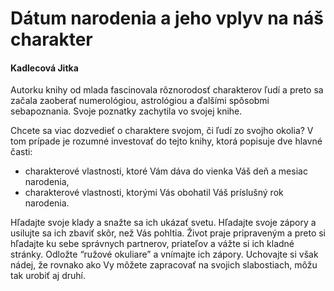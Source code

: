 Dátum narodenia a jeho vplyv na náš charakter
=============================================

#### Kadlecová Jitka

Autorku knihy od mlada fascinovala rôznorodosť charakterov ľudí a preto sa
začala zaoberať numerológiou, astrológiou a ďalšími spôsobmi sebapoznania. Svoje
poznatky zachytila vo svojej knihe.

Chcete sa viac dozvedieť o charaktere svojom, či ľudí zo svojho okolia? V tom
prípade je rozumné investovať do tejto knihy, ktorá popisuje dve hlavné časti:

* charakterové vlastnosti, ktoré Vám dáva do vienka Váš deň a mesiac narodenia,
* charakterové vlastnosti, ktorými Vás obohatil Váš príslušný rok narodenia.

Hľadajte svoje klady a snažte sa ich ukázať svetu. Hľadajte svoje zápory a
usilujte sa ich zbaviť skôr, než Vás pohltia. Život praje pripraveným a preto si
hľadajte ku sebe správnych partnerov, priateľov a vážte si ich kladné stránky.
Odložte “ružové okuliare” a vnímajte ich zápory. Uchovajte si však nádej, že
rovnako ako Vy môžete zapracovať na svojich slabostiach, môžu tak urobiť aj
druhí.

